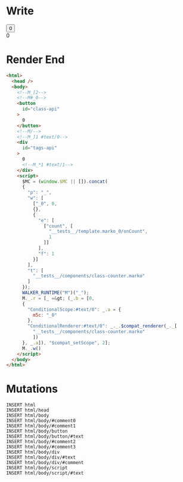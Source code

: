 # Write
  <!--M_[2--><!--M#_0--><button id=class-api>0</button><!--M/--><!--M_]1 #text/0--><div id=tags-api>0<!--M_*1 #text/1--></div><script>$MC=(window.$MC||[]).concat({"p":"_","w":[["_0",0,{},{"e":[["count",["__tests__/template.marko_0/onCount",1]]],"f":1}]],"t":["__tests__/components/class-counter.marko"]});WALKER_RUNTIME("M")("_");M._.r=[_=>(_.b=[0,{"ConditionalScope:#text/0":_.a={m5c:"_0"},"ConditionalRenderer:#text/0":_._.$compat_renderer(_._["__tests__/components/class-counter.marko"])},_.a]),"$compat_setScope",2];M._.w()</script>

# Render End
```html
<html>
  <head />
  <body>
    <!--M_[2-->
    <!--M#_0-->
    <button
      id="class-api"
    >
      0
    </button>
    <!--M/-->
    <!--M_]1 #text/0-->
    <div
      id="tags-api"
    >
      0
      <!--M_*1 #text/1-->
    </div>
    <script>
      $MC = (window.$MC || []).concat(
      {
        "p": "_",
        "w": [
          ["_0", 0,
          {},
          {
            "e": [
              ["count", [
                "__tests__/template.marko_0/onCount",
                1
              ]]
            ],
            "f": 1
          }]
        ],
        "t": [
          "__tests__/components/class-counter.marko"
        ]
      });
      WALKER_RUNTIME("M")("_");
      M._.r = [_ =&gt; (_.b = [0,
      {
        "ConditionalScope:#text/0": _.a = {
          m5c: "_0"
        },
        "ConditionalRenderer:#text/0": _._.$compat_renderer(_._[
          "__tests__/components/class-counter.marko"
          ])
      }, _.a]), "$compat_setScope", 2];
      M._.w()
    </script>
  </body>
</html>
```

# Mutations
```
INSERT html
INSERT html/head
INSERT html/body
INSERT html/body/#comment0
INSERT html/body/#comment1
INSERT html/body/button
INSERT html/body/button/#text
INSERT html/body/#comment2
INSERT html/body/#comment3
INSERT html/body/div
INSERT html/body/div/#text
INSERT html/body/div/#comment
INSERT html/body/script
INSERT html/body/script/#text
```